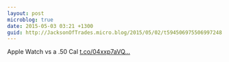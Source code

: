 ```yaml
---
layout: post
microblog: true
date: 2015-05-03 03:21 +1300
guid: http://JacksonOfTrades.micro.blog/2015/05/02/t594506975506997248.html
---
```

Apple Watch vs a .50 Cal [t.co/04xxp7aVQ...](http://t.co/04xxp7aVQP)
